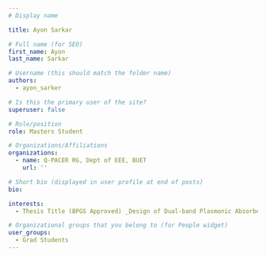 ```yaml
---
# Display name

title: Ayon Sarkar

# Full name (for SEO)
first_name: Ayon
last_name: Sarkar

# Username (this should match the folder name)
authors:
  - ayon_sarker

# Is this the primary user of the site?
superuser: false

# Role/position
role: Masters Student 

# Organizations/Affiliations
organizations:
  - name: Q-PACER RG, Dept of EEE, BUET
    url: ''

# Short bio (displayed in user profile at end of posts)
bio: 

interests:
  - Thesis Title (BPGS Approved) _Design of Dual-band Plasmonic Absorber for Biomedical Sensing and Environmental Monitoring_ 

# Organizational groups that you belong to (for People widget)
user_groups:
  - Grad Students
---
```

